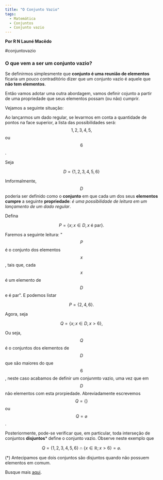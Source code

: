 ```yaml
---
title: "O Conjunto Vazio"
tags:
  - Matemática
  - Conjuntos
  - Conjunto vazio
---
```


**Por R N Launé Macêdo**

#conjuntovazio

### O que vem a ser um conjunto vazio?

Se definirmos simplesmente que **conjunto é uma reunião de elementos** ficaria um pouco contraditório dizer que um conjunto vazio é aquele que **não tem elementos**.


Então vamos adotar uma outra abordagem, vamos definir cojunto a partir de uma propriedade que seus elementos possam (ou não) cumprir.

Vejamos a seguinte situação:

Ao lançarmos um dado regular, se levarmos em conta a quantidade de pontos na face superior, 
a lista das possibilidades será: $$1, 2, 3, 4, 5,$$ ou $$6$$.

Seja

$$ 
D = \{ 1, 2, 3, 4, 5, 6 \}
$$

Imformalmente, $$D$$ poderia ser definido como o **conjunto** em que cada um dos seus **elementos cumpre** a seguinte **propriedade**: *é uma possibilidade de leitura em um lançamento de um dado regular*.

Defina

$$
P = \{ x; x \in D, x \text{ é par} \}.
$$

Faremos a seguinte leitura: "$$P$$ é o conjunto dos elementos $$x$$, tais que, cada $$x$$ é um elemento de $$D$$ e é par".
E podemos listar

$$
P = \{ 2,4,6 \}.
$$

Agora, seja

$$
Q = \{ x; x \in D, x > 6 \},
$$

Ou seja, $$Q$$ é o conjuntos dos elementos de $$D$$ que são maiores do que $$6$$, neste caso acabamos de definir um conjunmto vazio, uma vez que em $$D$$ não elementos com esta prorpiedade. Abreviadamente escrevemos $$Q = \{  \}$$ ou $$Q = \varnothing$$.

Posteriormente, pode-se verificar que, em particular, toda interseção de conjuntos **disjuntos*** define o conjunto vazio. Observe neste exemplo que 

$$
Q = \{1,2,3,4,5,6 \} \cap \{x \in \mathbb{R}; x > 6 \} = \varnothing.
$$

(*) Antecipamos que dois conjuntos são disjuntos quando não possuem elementos em comum.

Busque mais [aqui](https://github.com/rlaunemacedo/artigos).
